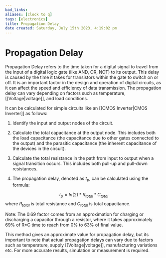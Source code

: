 ```yaml
---
bad_links: 
aliases: [clock to q]
tags: [electronics]
title: Propagation Delay
date created: Saturday, July 15th 2023, 4:19:02 pm
---
```

# Propagation Delay

Propagation Delay refers to the time taken for a digital signal to travel from the input of a digital logic gate (like AND, OR, NOT) to its output. This delay is caused by the time it takes for transistors within the gate to switch on or off. It is an important factor in the design and operation of digital circuits, as it can affect the speed and efficiency of data transmission. The propagation delay can vary depending on factors such as temperature, [[Voltage|voltage]], and load conditions.

It can be calculated for simple circuits like an [[CMOS Inverter|CMOS Inverter]] as follows:

1. Identify the input and output nodes of the circuit.

2. Calculate the total capacitance at the output node. This includes both the load capacitance (the capacitance due to other gates connected to the output) and the parasitic capacitance (the inherent capacitance of the devices in the circuit).

3. Calculate the total resistance in the path from input to output when a signal transition occurs. This includes both pull-up and pull-down resistances.

4. The propagation delay, denoted as $t_p$, can be calculated using the formula:

$$   
t_p = ln(2) * R_{total} * C_{total}
$$
   where $R_{total}$ is total resistance and $C_{total}$ is total capacitance.

Note: The 0.69 factor comes from an approximation for charging or discharging a capacitor through a resistor, where it takes approximately 69% of R*C time to reach from 0% to 63% of final value.

This method gives an approximate value for propagation delay, but its important to note that actual propagation delays can vary due to factors such as temperature, supply [[Voltage|voltage]], manufacturing variations etc. For more accurate results, simulation or measurement is required.
